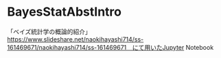 # BayesStatAbstIntro
「ベイズ統計学の概論的紹介」https://www.slideshare.net/naokihayashi714/ss-161469671/naokihayashi714/ss-161469671　にて用いたJupyter Notebook
